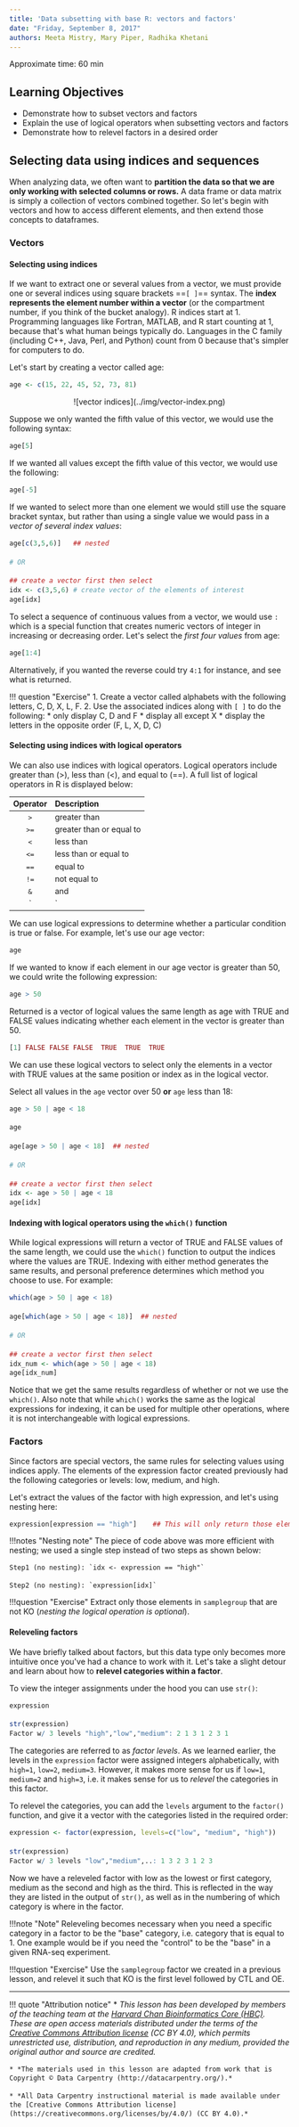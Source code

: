 ```yaml
---
title: 'Data subsetting with base R: vectors and factors'
date: "Friday, September 8, 2017"
authors: Meeta Mistry, Mary Piper, Radhika Khetani
---
```

Approximate time: 60 min

## Learning Objectives

* Demonstrate how to subset vectors and factors
* Explain the use of logical operators when subsetting vectors and factors
* Demonstrate how to relevel factors in a desired order


## Selecting data using indices and sequences

When analyzing data, we often want to **partition the data so that we are only working with selected columns or rows.** A data frame or data matrix is simply a collection of vectors combined together. So let's begin with vectors and how to access different elements, and then extend those concepts to dataframes.

### Vectors

#### Selecting using indices

If we want to extract one or several values from a vector, we must provide one or several indices using square brackets ==`[ ]`== syntax. The **index represents the element number within a vector** (or the compartment number, if you think of the bucket analogy). R indices start at 1. Programming languages like Fortran, MATLAB, and R start counting at 1, because that's what human beings typically do. Languages in the C family (including C++, Java, Perl, and Python) count from 0 because that's simpler for computers to do.

Let's start by creating a vector called age:

```r
age <- c(15, 22, 45, 52, 73, 81)
```
<center>
![vector indices](../img/vector-index.png)
</center>

Suppose we only wanted the fifth value of this vector, we would use the following syntax:

```r
age[5]
```

If we wanted all values except the fifth value of this vector, we would use the following:

```r
age[-5]
```

If we wanted to select more than one element we would still use the square bracket syntax, but rather than using a single value we would pass in a *vector of several index values*:

```r
age[c(3,5,6)]   ## nested

# OR

## create a vector first then select
idx <- c(3,5,6) # create vector of the elements of interest
age[idx]
```

To select a sequence of continuous values from a vector, we would use `:` which is a special function that creates numeric vectors of integer in increasing or decreasing order. Let's select the *first four values* from age:

```r
age[1:4]
```

Alternatively, if you wanted the reverse could try `4:1` for instance, and see what is returned. 

!!! question "Exercise"
	1. Create a vector called alphabets with the following letters, C, D, X, L, F.
	2. Use the associated indices along with `[ ]` to do the following:
		* only display C, D and F
		* display all except X
		* display the letters in the opposite order (F, L, X, D, C)


#### Selecting using indices with logical operators

We can also use indices with logical operators. Logical operators include greater than (>), less than (<), and equal to (==). A full list of logical operators in R is displayed below:

| Operator | Description |
| :-----------:|:----------------|
| `>` | greater than |
| `>=` | greater than or equal to|
| `<` | less than |
| `<=` | less than or equal to |
| `==` | equal to |
| `!=` | not equal to |
| `&` | and |
| `|` |or |

We can use logical expressions to determine whether a particular condition is true or false. For example, let's use our age vector: 
	
```r
age
```

If we wanted to know if each element in our age vector is greater than 50, we could write the following expression:	

```r
age > 50
```

Returned is a vector of logical values the same length as age with TRUE and FALSE values indicating whether each element in the vector is greater than 50.

```r
[1] FALSE FALSE FALSE  TRUE  TRUE  TRUE
```

We can use these logical vectors to select only the elements in a vector with TRUE values at the same position or index as in the logical vector.

Select all values in the `age` vector over 50 **or** `age` less than 18:

```r
age > 50 | age < 18

age

age[age > 50 | age < 18]  ## nested

# OR

## create a vector first then select
idx <- age > 50 | age < 18
age[idx]
```

#### Indexing with logical operators using the `which()` function

While logical expressions will return a vector of TRUE and FALSE  values of the same length, we could use the `which()` function to output the indices where the values are TRUE. Indexing with either method generates the same results, and personal preference determines which method you choose to use. For example:

```r
which(age > 50 | age < 18)

age[which(age > 50 | age < 18)]  ## nested

# OR

## create a vector first then select
idx_num <- which(age > 50 | age < 18)
age[idx_num]
```

Notice that we get the same results regardless of whether or not we use the `which()`. Also note that while `which()` works the same as the logical expressions for indexing, it can be used for multiple other operations, where it is not interchangeable with logical expressions.

### Factors

Since factors are special vectors, the same rules for selecting values using indices apply. The elements of the expression factor created previously had the following categories or levels: low, medium, and high. 

Let's extract the values of the factor with high expression, and let's using nesting here:

```r
expression[expression == "high"]    ## This will only return those elements in the factor equal to "high"
```

!!!notes "Nesting note"
	The piece of code above was more efficient with nesting; we used a single step instead of two steps as shown below:

 	Step1 (no nesting): `idx <- expression == "high"`

	Step2 (no nesting): `expression[idx]`


!!!question "Exercise"
	Extract only those elements in `samplegroup` that are not KO (*nesting the logical operation is optional*).



#### Releveling factors

We have briefly talked about factors, but this data type only becomes more intuitive once you've had a chance to work with it.  Let's take a slight detour and learn about how to **relevel categories within a factor**. 

To view the integer assignments under the hood you can use `str()`:

```r
expression

str(expression)
Factor w/ 3 levels "high","low","medium": 2 1 3 1 2 3 1
```
The categories are referred to as *factor levels*. As we learned earlier, the levels in the `expression` factor were assigned integers alphabetically, with `high=1`, `low=2`, `medium=3`. However, it makes more sense for us if `low=1`, `medium=2` and `high=3`, i.e. it makes sense for us to *relevel* the categories in this factor.

To relevel the categories, you can add the `levels` argument to the `factor()` function, and give it a vector with the categories listed in the required order:

```r
expression <- factor(expression, levels=c("low", "medium", "high"))     # you can re-factor a factor 

str(expression)
Factor w/ 3 levels "low","medium",..: 1 3 2 3 1 2 3
```

Now we have a releveled factor with low as the lowest or first category, medium as the second and high as the third. This is reflected in the way they are listed in the output of `str()`, as well as in the numbering of which category is where in the factor.

!!!note "Note"
	Releveling becomes necessary when you need a specific category in a factor to be the "base" category, i.e. category that is equal to 1. One example would be if you need the "control" to be the "base" in a given RNA-seq experiment.


!!!question "Exercise"
	Use the `samplegroup` factor we created in a previous lesson, and relevel it such that KO is the first level followed by CTL and OE. 

* * *

!!! quote "Attribution notice"
    * *This lesson has been developed by members of the teaching team at the [Harvard Chan Bioinformatics Core (HBC)](http://bioinformatics.sph.harvard.edu/). These are open access materials distributed under the terms of the [Creative Commons Attribution license](https://creativecommons.org/licenses/by/4.0/) (CC BY 4.0), which permits unrestricted use, distribution, and reproduction in any medium, provided the original author and source are credited.*

    * *The materials used in this lesson are adapted from work that is Copyright © Data Carpentry (http://datacarpentry.org/).*
    
    * *All Data Carpentry instructional material is made available under the [Creative Commons Attribution license](https://creativecommons.org/licenses/by/4.0/) (CC BY 4.0).*
